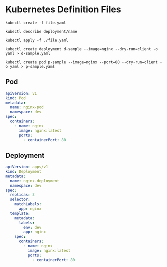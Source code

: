 # Kubernetes Definition Files

```shell
kubectl create -f file.yaml
```

```shell
kubectl describe deployment/name
```

```shell
kubectl apply -f ./file.yaml
```

```shell
kubectl create deployment d-sample --image=nginx --dry-run=client -o yaml > d-sample.yaml
```

```shell
kubectl create pod p-sample --image=nginx --port=80 --dry-run=client -o yaml > p-sample.yaml
```

## Pod

```yaml
apiVersion: v1
kind: Pod
metadata:
  name: nginx-pod
  namespace: dev
spec:
  containers:
    - name: nginx
      image: nginx:latest
      ports:
        - containerPort: 80
```

## Deployment

```yaml
apiVersion: apps/v1
kind: Deployment
metadata:
  name: nginx-deployment
  namespace: dev
spec:
  replicas: 3
  selector:
    matchLabels:
      app: nginx
  template:
    metadata:
      labels:
        env: dev
        app: nginx
    spec:
      containers:
        - name: nginx
          image: nginx:latest
          ports:
            - containerPort: 80
```
